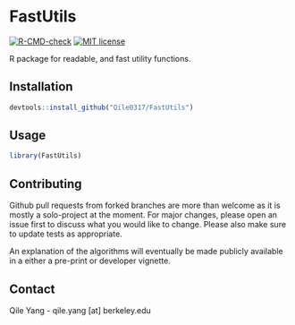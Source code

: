 # FastUtils

<!-- badges: start -->
[![R-CMD-check](https://github.com/Qile0317/FastUtils/actions/workflows/R-CMD-check.yaml/badge.svg)](https://github.com/Qile0317/FastUtils/actions/workflows/R-CMD-check.yaml)
[![MIT license](https://img.shields.io/badge/license-MIT-green.svg)](https://github.com/Qile0317/FastUtils/blob/main/LICENSE.md)
<!-- badges: end -->

R package for readable, and fast utility functions.

## Installation

```R
devtools::install_github("Qile0317/FastUtils")
```

## Usage

```R
library(FastUtils)
```

## Contributing

Github pull requests from forked branches are more than welcome as it is mostly a solo-project at the moment. For major changes, please open an issue first to discuss what you would like to change. Please also make sure to update tests as appropriate.

An explanation of the algorithms will eventually be made publicly available in a either a pre-print or developer vignette.

## Contact

Qile Yang - qile.yang \[at\] berkeley.edu

